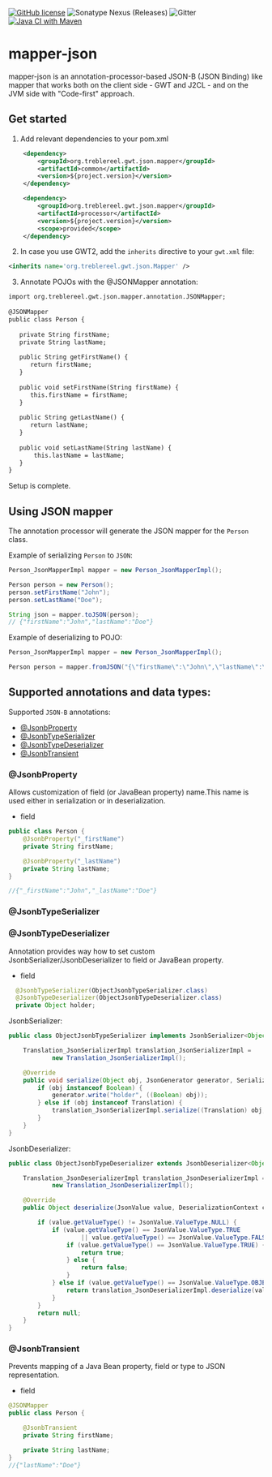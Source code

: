 [![GitHub license](https://img.shields.io/github/license/treblereel/mapper-json)](https://github.com/treblereel/mapper-json/blob/main/LICENSE)
![Sonatype Nexus (Releases)](https://img.shields.io/nexus/r/org.treblereel.gwt.json.mapper/processor?server=https%3A%2F%2Foss.sonatype.org&style=plastic)
![Gitter](https://img.shields.io/gitter/room/vertispan/j2cl)
[![Java CI with Maven](https://github.com/treblereel/mapper-xml/actions/workflows/maven.yml/badge.svg)](https://github.com/treblereel/mapper-json/actions/workflows/maven.yml)

# mapper-json
mapper-json is an annotation-processor-based JSON-B (JSON Binding) like mapper that works both on the client side - GWT and J2CL - and on the JVM side with "Code-first" approach.

## Get started

1. Add relevant dependencies to your pom.xml

```xml
    <dependency>
        <groupId>org.treblereel.gwt.json.mapper</groupId>
        <artifactId>common</artifactId>
        <version>${project.version}</version>
    </dependency>

    <dependency>
        <groupId>org.treblereel.gwt.json.mapper</groupId>
        <artifactId>processor</artifactId>
        <version>${project.version}</version>
        <scope>provided</scope>
    </dependency>

```
2. In case you use GWT2, add the `inherits` directive to your `gwt.xml` file:

```xml
<inherits name='org.treblereel.gwt.json.Mapper' />
```

3. Annotate POJOs with the @JSONMapper annotation:

```xml
import org.treblereel.gwt.json.mapper.annotation.JSONMapper;
    
@JSONMapper
public class Person {
    
   private String firstName;
   private String lastName;
       
   public String getFirstName() {
      return firstName;
   }
       
   public void setFirstName(String firstName) {
      this.firstName = firstName;
   }
       
   public String getLastName() {
      return lastName;
   }
       
   public void setLastName(String lastName) {
       this.lastName = lastName;
   }
}
```

Setup is complete.

## Using JSON mapper

The annotation processor will generate the JSON mapper for the `Person` class.

Example of serializing `Person` to `JSON`:

```java
Person_JsonMapperImpl mapper = new Person_JsonMapperImpl();

Person person = new Person();
person.setFirstName("John");
person.setLastName("Doe");

String json = mapper.toJSON(person);
// {"firstName":"John","lastName":"Doe"}
```

Example of deserializing to POJO:

```java
Person_JsonMapperImpl mapper = new Person_JsonMapperImpl();

Person person = mapper.fromJSON("{\"firstName\":\"John\",\"lastName\":\"Doe\"}")
```

## Supported annotations and data types:

Supported `JSON-B` annotations:

* [@JsonbProperty](###@JsonbProperty)
* [@JsonbTypeSerializer](###@JsonbTypeSerializer)
* [@JsonbTypeDeserializer](###@JsonbTypeDeserializer)
* [@JsonbTransient](###@JsonbTransient)

### @JsonbProperty
Allows customization of field (or JavaBean property) name.This name is used either in serialization or in deserialization.
* field

```java
public class Person {
    @JsonbProperty("_firstName")
    private String firstName;

    @JsonbProperty("_lastName")
    private String lastName;
}

//{"_firstName":"John","_lastName":"Doe"}
```

### @JsonbTypeSerializer
### @JsonbTypeDeserializer
Annotation provides way how to set custom JsonbSerializer/JsonbDeserializer to field or JavaBean property.
* field

```java
  @JsonbTypeSerializer(ObjectJsonbTypeSerializer.class)
  @JsonbTypeDeserializer(ObjectJsonbTypeDeserializer.class)
  private Object holder;
```

JsonbSerializer:
```java
public class ObjectJsonbTypeSerializer implements JsonbSerializer<Object> {

    Translation_JsonSerializerImpl translation_JsonSerializerImpl =
            new Translation_JsonSerializerImpl();

    @Override
    public void serialize(Object obj, JsonGenerator generator, SerializationContext ctx) {
        if (obj instanceof Boolean) {
            generator.write("holder", ((Boolean) obj));
        } else if (obj instanceof Translation) {
            translation_JsonSerializerImpl.serialize((Translation) obj, "holder", generator, ctx);
        }
    }
}
```

JsonbDeserializer:
```java
public class ObjectJsonbTypeDeserializer extends JsonbDeserializer<Object> {

    Translation_JsonDeserializerImpl translation_JsonDeserializerImpl =
            new Translation_JsonDeserializerImpl();

    @Override
    public Object deserialize(JsonValue value, DeserializationContext ctx) {

        if (value.getValueType() != JsonValue.ValueType.NULL) {
            if (value.getValueType() == JsonValue.ValueType.TRUE
                    || value.getValueType() == JsonValue.ValueType.FALSE) {
                if (value.getValueType() == JsonValue.ValueType.TRUE) {
                    return true;
                } else {
                    return false;
                }
            } else if (value.getValueType() == JsonValue.ValueType.OBJECT) {
                return translation_JsonDeserializerImpl.deserialize(value, ctx);
            }
        }
        return null;
    }
}
```

### @JsonbTransient
Prevents mapping of a Java Bean property, field or type to JSON representation.

* field
```java
@JSONMapper
public class Person {

    @JsonbTransient
    private String firstName;

    private String lastName;
}
//{"lastName":"Doe"}
```

